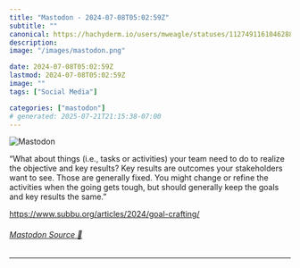 ```yaml
---
title: "Mastodon - 2024-07-08T05:02:59Z"
subtitle: ""
canonical: https://hachyderm.io/users/mweagle/statuses/112749116104628801
description:
image: "/images/mastodon.png"

date: 2024-07-08T05:02:59Z
lastmod: 2024-07-08T05:02:59Z
image: ""
tags: ["Social Media"]

categories: ["mastodon"]
# generated: 2025-07-21T21:15:38-07:00
---
```

![Mastodon](/images/mastodon.png)

<p>“What about things (i.e., tasks or activities) your team need to do to realize the objective and key results? Key results are outcomes your stakeholders want to see. Those are generally fixed. You might change or refine the activities when the going gets tough, but should generally keep the goals and key results the same.”</p><p><a href="https://www.subbu.org/articles/2024/goal-crafting/" target="_blank" rel="nofollow noopener noreferrer" translate="no"><span class="invisible">https://www.</span><span class="ellipsis">subbu.org/articles/2024/goal-c</span><span class="invisible">rafting/</span></a></p>


###### [Mastodon Source 🐘](https://hachyderm.io/@mweagle/112749116104628801)

___
